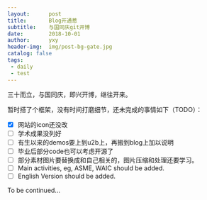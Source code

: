 ```yaml
---
layout:      post
title:       Blog开通惹
subtitle:    与国同庆git开博
date:        2018-10-01
author:      yxy
header-img:  img/post-bg-gate.jpg
catalog: false
tags:
 - daily
 - test
---
```



三十而立，与国同庆，即兴开博，继往开来。

暂时搭了个框架，没有时间打磨细节，还未完成的事情如下（TODO）：

- [x] 网站的icon还没改
- [ ] 学术成果没列好
- [ ] 有生以来的demos要上到u2b上，再搬到blog上加以说明
- [ ] 毕业后部分code也可以考虑开源了
- [ ] 部分素材图片要替换成和自己相关的，图片压缩和处理还要学习。
- [ ] Main activities, eg, ASME, WAIC should be added.
- [ ] English Version should be added.

To be continued...
